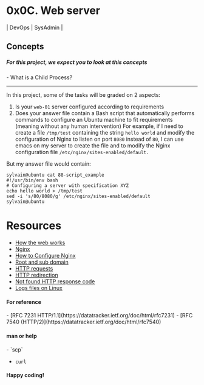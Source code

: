 # 0x0C. Web server
| DevOps | SysAdmin |

## Concepts
<h5> For this project, we expect you to look at this concepts</h5>
- What is a Child Process?

***

In this project, some of the tasks will be graded on 2 aspects:

1. Is your ``web-01`` server configured according to requirements
2. Does your answer file contain a Bash script that automatically performs commands to configure an Ubuntu machine to fit requirements (meaning without any human intervention)
For example, if I need to create a file ``/tmp/test`` containing the string ``hello world`` and modify the configuration of Nginx to listen on port ``8080`` instead of ``80``, I can use emacs on my server to create the file and to modify the Nginx configuration file ``/etc/nginx/sites-enabled/default.``

But my answer file would contain:
```
sylvain@ubuntu cat 88-script_example
#!/usr/bin/env bash
# Configuring a server with specification XYZ
echo hello world > /tmp/test
sed -i 's/80/8080/g' /etc/nginx/sites-enabled/default
sylvain@ubuntu
```

# Resources
- [How the web works](https://developer.mozilla.org/en-US/docs/Learn/Getting_started_with_the_web/How_the_Web_works)
- [Nginx](https://en.wikipedia.org/wiki/Nginx)
- [How to Configure Nginx](https://www.digitalocean.com/community/tutorials/how-to-set-up-nginx-server-blocks-virtual-hosts-on-ubuntu-16-04)
- [Root and sub domain](https://landingi.com/help/domains-vs-subdomains/)
- [HTTP requests](https://www.tutorialspoint.com/http/http_methods.htm)
- [HTTP redirection](https://moz.com/learn/seo/redirection)
- [Not found HTTP response code](https://en.wikipedia.org/wiki/HTTP_404)
- [Logs files on Linux](https://www.cyberciti.biz/faq/ubuntu-linux-gnome-system-log-viewer/)

<h4>For reference</h4>
- [RFC 7231 HTTP/1.1](https://datatracker.ietf.org/doc/html/rfc7231)
- [RFC 7540 (HTTP/2)](https://datatracker.ietf.org/doc/html/rfc7540)

<h4>man or help</h4>
- `scp`

- `curl`

<h4>Happy coding!</h4>
